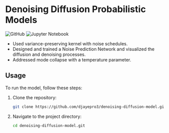 # Denoising Diffusion Probabilistic Models

![GitHub](https://img.shields.io/badge/github-%23121011.svg?style=for-the-badge&logo=github&logoColor=white)
![Jupyter Notebook](https://img.shields.io/badge/jupyter-%23FA0F00.svg?style=for-the-badge&logo=jupyter&logoColor=white)

 - Used variance-preserving kernel with noise schedules.
 - Designed and trained a Noise Prediction Network and visualized the diffusion and denoising processes.
 - Addressed mode collapse with a temperature parameter.

## Usage

To run the model, follow these steps:

1. Clone the repository:
    ```bash
    git clone https://github.com/djayepro3/denoising-diffusion-model.git
    ```
2. Navigate to the project directory:
    ```bash
    cd denoising-diffusion-model.git
    ```
